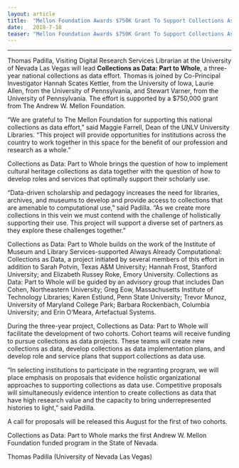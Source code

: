 ```yaml
---
layout: article
title:  "Mellon Foundation Awards $750K Grant To Support Collections As Data"
date:   2018-7-18 
teaser: "Mellon Foundation Awards $750K Grant To Support Collections As Data"
---
```

---

Thomas Padilla, Visiting Digital Research Services Librarian at the University of Nevada Las Vegas will lead **Collections as Data: Part to Whole**, a three-year national collections as data effort.  Thomas is joined by Co-Principal Investigator Hannah Scates Kettler, from the University of Iowa, Laurie Allen, from the University of Pennsylvania, and Stewart Varner, from the University of Pennsylvania. The effort is supported by a $750,000 grant from The Andrew W. Mellon Foundation.

“We are grateful to The Mellon Foundation for supporting this national collections as data effort,” said Maggie Farrell, Dean of the UNLV University Libraries. “This project will provide opportunities for institutions across the country to work together in this space for the benefit of our profession and research as a whole.”

Collections as Data: Part to Whole brings the question of how to implement cultural heritage collections as data together with the question of how to develop roles and services that optimally support their scholarly use.

“Data-driven scholarship and pedagogy increases the need for libraries, archives, and museums to develop and provide access to collections that are amenable to computational use,” said Padilla. “As we create more collections in this vein we must contend with the challenge of holistically supporting their use. This project will support a diverse set of partners as they explore these challenges together.”

Collections as Data: Part to Whole builds on the work of the Institute of Museum and Library Services-supported Always Already Computational: Collections as Data, a project initiated by several members of this effort in addition to Sarah Potvin, Texas A&M University; Hannah Frost, Stanford University; and Elizabeth Russey Roke, Emory University. Collections as Data: Part to Whole will be guided by an advisory group that includes Dan Cohen, Northeastern University; Greg Eow, Massachusetts Institute of Technology Libraries; Karen Estlund, Penn State University; Trevor Munoz, University of Maryland College Park; Barbara Rockenbach, Columbia University; and Erin O’Meara, Artefactual Systems.

During the three-year project, Collections as Data: Part to Whole will facilitate the development of two cohorts. Cohort teams will receive funding to pursue collections as data projects. These teams will create new collections as data, develop collections as data implementation plans, and develop role and service plans that support collections as data use.

“In selecting institutions to participate in the regranting program, we will place emphasis on proposals that evidence holistic organizational approaches to supporting collections as data use. Competitive proposals will simultaneously evidence intention to create collections as data that have high research value and the capacity to bring underrepresented histories to light,” said Padilla.

A call for proposals will be released this August for the first of two cohorts.

Collections as Data: Part to Whole marks the first Andrew W. Mellon Foundation funded program in the State of Nevada.

Thomas Padilla (University of Nevada Las Vegas)





